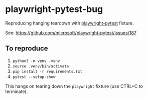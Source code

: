 # playwright-pytest-bug

Reproducing hanging teardown with [playwright-pytest](https://github.com/microsoft/playwright-pytest) fixture.

See: https://github.com/microsoft/playwright-pytest/issues/187

## To reproduce

1. `python3 -m venv .venv`
2. `source .venv/bin/activate`
3. `pip install -r requirements.txt`
4. `pytest --setup-show`

This hangs on tearing down the `playwright` fixture (use CTRL+C to terminate).
